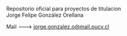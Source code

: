 Repositorio oficial para proyectos de titulacion  
Jorge Felipe González Orellana  

Mail ---> jorge.gonzalez.o@mail.pucv.cl

<!---
JoFeGoOr/JoFeGoOr is a ✨ special ✨ repository because its `README.md` (this file) appears on your GitHub profile.
You can click the Preview link to take a look at your changes.
--->
